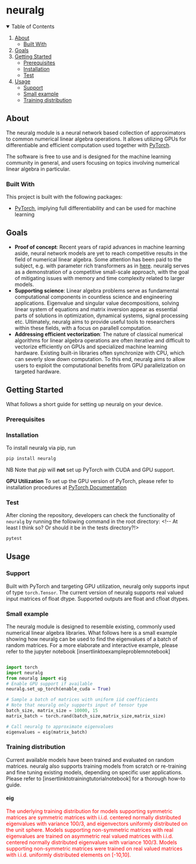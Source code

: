 # neuralg

<!-- TABLE OF CONTENTS -->
<details open="open">
  <summary>Table of Contents</summary>
  <ol>
    <li>
      <a href="#about">About</a>
      <ul>
        <li><a href="#built-with">Built With</a></li>
      </ul>
    </li>
    <li><a href="#goals">Goals</a></li>
    <li>
      <a href="#getting-started">Getting Started</a>
      <ul>
        <li><a href="#prerequisites">Prerequisites</a></li>
        <li><a href="#installation">Installation</a></li>
        <li><a href="#test">Test</a></li>
      </ul>
    </li>
    <li><a href="#usage">Usage</a>
     <ul>
        <li><a href="#support">Support</a></li>
        <li><a href="#small-example">Small example</a></li>
        <li><a href="#training-distribution">Training distribution</a></li>
      </ul>
    </li>
  <ol>
</details>

<!-- ABOUT THE PROJECT -->
## About 

The neuralg module is a neural network based collection of approximators to common numerical linear algebra operations. It allows utilizing GPUs for differentiable and efficient computation used together with [PyTorch](https://pytorch.org/). 

The software is free to use and is designed for the machine learning community in general, and users focusing on topics involving numerical linear algebra in particular.


### Built With

This project is built with the following packages:

* [PyTorch](https://pytorch.org/), implying full differentiability and can be used for machine learning

<!-- GOALS -->
## Goals

* **Proof of concept**: Recent years of rapid advances in machine learning aside, neural network models are yet to reach competitive results in the field of numerical linear algebra. Some attention has been paid to the subject, e.g. with parameter rich transformers as in [here](https://arxiv.org/pdf/2112.01898.pdf). neuralg serves as a demonstration of a competitive small-scale approach, with the goal of mitigating issues with memory and time complexity related to larger models.
* **Supporting science**: Linear algebra problems serve as fundamental computational components in countless science and engineering applications. Eigenvalue and singular value decompositions, solving linear system of equations and matrix inversion appear as essential parts of solutions in  optimization, dynamical systems, signal processing etc. Ultimately, neuralg aims to provide useful tools to researchers within these fields, with a focus on parallell computation.
* **Addressing efficient vectorization**: The nature of classical numerical algorithms for linear algebra operations are often iterative and difficult to vectorize efficiently on GPUs and specialized machine learning hardware. Existing built-in libraries often synchronize with CPU, which can severly slow down computation. To this end, neuralg aims to allow users to exploit the computational benefits from GPU parallelization on targeted hardware.
<!-- GETTING STARTED -->
## Getting Started

What follows a short guide for setting up neuralg on your device.

### Prerequisites
<!-- Should there be anything in this entry? Like Install CUDA, if your machine has a CUDA-enabled GPU?  -->
### Installation

To install neuralg via pip, run
   ```sh
   pip install neuralg
   ```

NB Note that *pip* will **not** set up PyTorch with CUDA and GPU support. <!-- Is this true? -->

**GPU Utilization**
To set up the GPU version of PyTorch, please refer to installation procedures at [PyTorch Documentation](https://pytorch.org/get-started/locally/)

### Test 
After cloning the repository, developers can check the functionality of `neuralg` by running the following command in the root directory: <!-- At least I think so? Or should it be in the tests directory?!>

```sh
pytest
```

<!-- USAGE EXAMPLES -->
## Usage
### Support
Built with PyTorch and targeting GPU utilization, neuralg only supports input of type `torch.Tensor`. The current version of neuralg supports real valued input matrices of float dtype. Supported outputs are float and cfloat dtypes.
### Small example
The neuralg module is designed to resemble existing, commonly used numerical linear algebra libraries. What follows here is a small example showing how neuralg can be used to find the eigenvalues of a batch of random matrices. For a more elaborate and interactive example, please refer to the jupyter notebook [insertlinktoexampleproblemnotebook] 

```python

import torch 
import neuralg 
from neuralg import eig 
# Enable GPU support if available 
neuralg.set_up_torch(enable_cuda = True)

# Sample a batch of matrices with uniform iid coefficients
# Note that neuralg only supports input of tensor type 
batch_size, matrix_size = 10000, 15
matrix_batch = torch.rand(batch_size,matrix_size,matrix_size)

# Call neuralg to approximate eigenvalues 
eigenvalues = eig(matrix_batch)

```
<!-- All available linear algebra operations are [insertlink].-->
### Training distribution
Current available models have been trained and evaluated on random matrices. neuralg also supports training models from scratch or re-training and fine tuning existing models, depending on specific user applications. Please refer to [insertlinktotrainingtutorialnotebook] for a thorough how-to guide.
#### eig
<!-- Subject to change-->
 <span style="color:red"> The underlying training distribution for models supporting symmetric matrices are symmetric matrices with i.i.d. centered normally distributed eigenvalues with variance 100/3, <!--$ \lambda_i \sim N(0, \sigma_{train}^2)$ --> and eigenvectors uniformly distributed on the unit sphere. 
 Models supporting non-symmetric matrices with real eigenvalues are trained on asymmetric real valued matrices with i.i.d. centered normally distributed eigenvalues with variance 100/3.
 Models supporting non-symmetric matrices were trained on real valued matrices with i.i.d. uniformly distributed elements on [-10,10].
  </span>
